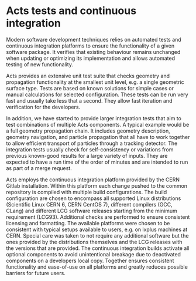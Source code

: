 # Acts tests and continuous integration

Modern software development techniques relies on automated tests and
continuous integration platforms to ensure the functionality of a given
software package. It verifies that existing behaviour remains unchanged
when updating or optimizing its implementation and allows automated
testing of new functionality.

Acts provides an extensive unit test suite that checks geometry and
propagation functionality at the smallest unit level, e.g. a single
geometric surface type. Tests are based on known solutions for simple
cases or manual calculations for selected configuration. These tests can
be run very fast and usually take less that a second. They allow fast
iteration and verification for the developers.

In addition, we have started to provide larger integration tests that
aim to test combinations of multiple Acts components. A typical example
would be a full geometry propagation chain. It includes geometry
description, geometry navigation, and particle propagation that all have
to work together to allow efficient transport of particles through a
tracking detector. The integration tests usually check for
self-consistency or variations from previous known-good results for a
large variety of inputs. They are expected to have a run time of the
order of minutes and are intended to run as part of a merge request.

Acts employs the continuous integration platform provided by the CERN
Gitlab installation. Within this platform each change pushed to the
common repository is compiled with multiple build configurations.  The
build configuration are chosen to encompass all supported Linux
distributions (Scientific Linux CERN 6, CERN CentOS 7), different
compilers (GCC, CLang) and different LCG software releases starting from
the minimum requirement (LCG93). Additional checks are performed to
ensure consistent licensing and formatting. The available platforms were
chosen to be consistent with typical setups available to users, e.g. on
lxplus machines at CERN. Special care was taken to not require any
additional software but the ones provided by the distributions
themselves and the LCG releases with the versions that are provided. The
continuous integration builds activate all optional components to avoid
unintentional breakage due to deactivated components on a developers
local copy. Together ensures consistent functionality and ease-of-use on
all platforms and greatly reduces possible barriers for future users.
    